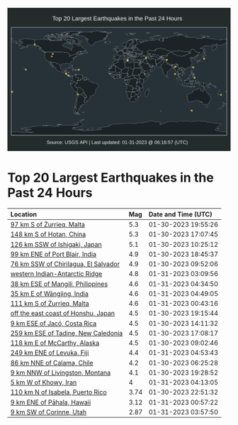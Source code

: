 ![Map](./map.png)

# Top 20 Largest Earthquakes in the Past 24 Hours

| Location | Mag | Date and Time (UTC) |
|:---|:---|:---|
| [97 km S of Żurrieq, Malta](https://earthquake.usgs.gov/earthquakes/eventpage/us6000jkea) | 5.3 | 01-30-2023 19:55:26 |
| [148 km S of Hotan, China](https://earthquake.usgs.gov/earthquakes/eventpage/us6000jkdb) | 5.3 | 01-30-2023 17:07:45 |
| [126 km SSW of Ishigaki, Japan](https://earthquake.usgs.gov/earthquakes/eventpage/us6000jkac) | 5.1 | 01-30-2023 10:25:12 |
| [99 km ENE of Port Blair, India](https://earthquake.usgs.gov/earthquakes/eventpage/us6000jkdx) | 4.9 | 01-30-2023 18:45:37 |
| [76 km SSW of Chirilagua, El Salvador](https://earthquake.usgs.gov/earthquakes/eventpage/us6000jka2) | 4.9 | 01-30-2023 09:52:06 |
| [western Indian-Antarctic Ridge](https://earthquake.usgs.gov/earthquakes/eventpage/us6000jkgp) | 4.8 | 01-31-2023 03:09:56 |
| [38 km ESE of Mangili, Philippines](https://earthquake.usgs.gov/earthquakes/eventpage/us6000jkgx) | 4.6 | 01-31-2023 04:34:50 |
| [35 km E of Wāngjing, India](https://earthquake.usgs.gov/earthquakes/eventpage/us6000jkh1) | 4.6 | 01-31-2023 04:49:05 |
| [111 km S of Żurrieq, Malta](https://earthquake.usgs.gov/earthquakes/eventpage/us6000jkfs) | 4.6 | 01-31-2023 00:43:16 |
| [off the east coast of Honshu, Japan](https://earthquake.usgs.gov/earthquakes/eventpage/us6000jke4) | 4.5 | 01-30-2023 19:15:44 |
| [9 km ESE of Jacó, Costa Rica](https://earthquake.usgs.gov/earthquakes/eventpage/us6000jkc9) | 4.5 | 01-30-2023 14:11:32 |
| [259 km ESE of Tadine, New Caledonia](https://earthquake.usgs.gov/earthquakes/eventpage/us6000jkdc) | 4.5 | 01-30-2023 17:08:17 |
| [118 km E of McCarthy, Alaska](https://earthquake.usgs.gov/earthquakes/eventpage/us6000jk9p) | 4.5 | 01-30-2023 09:02:46 |
| [249 km ENE of Levuka, Fiji](https://earthquake.usgs.gov/earthquakes/eventpage/us6000jkh2) | 4.4 | 01-31-2023 04:53:43 |
| [86 km NNE of Calama, Chile](https://earthquake.usgs.gov/earthquakes/eventpage/us6000jk98) | 4.2 | 01-30-2023 06:25:28 |
| [9 km NNW of Livingston, Montana](https://earthquake.usgs.gov/earthquakes/eventpage/us6000jke7) | 4.1 | 01-30-2023 19:28:52 |
| [5 km W of Khowy, Iran](https://earthquake.usgs.gov/earthquakes/eventpage/us6000jkgv) | 4 | 01-31-2023 04:13:05 |
| [110 km N of Isabela, Puerto Rico](https://earthquake.usgs.gov/earthquakes/eventpage/pr2023030000) | 3.74 | 01-30-2023 22:51:32 |
| [9 km ENE of Pāhala, Hawaii](https://earthquake.usgs.gov/earthquakes/eventpage/hv73316012) | 3.12 | 01-31-2023 00:57:22 |
| [9 km SW of Corinne, Utah](https://earthquake.usgs.gov/earthquakes/eventpage/uu60530617) | 2.87 | 01-31-2023 03:57:50 |
